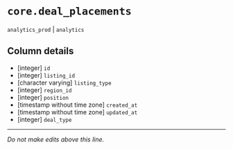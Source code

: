 # `core.deal_placements`
`analytics_prod` | `analytics`

## Column details
* [integer]   `id`
* [integer]   `listing_id`
* [character varying] `listing_type`
* [integer]   `region_id`
* [integer]   `position`
* [timestamp without time zone] `created_at`
* [timestamp without time zone] `updated_at`
* [integer]   `deal_type`

-------------------------------------------------------------------------------
*Do not make edits above this line.*
